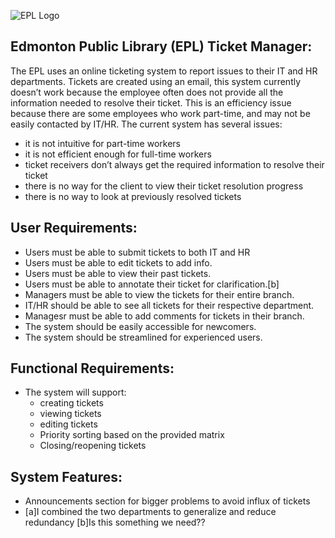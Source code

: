 ![EPL Logo](https://d34rompce3lx70.cloudfront.net/wp-content/uploads/sites/18/2015/11/DesktopLogo_190x105.png?v=1485363292148536324014853632403)
## Edmonton Public Library (EPL) Ticket Manager:

The EPL uses an online ticketing system to report issues to their IT and HR departments. Tickets are created using an email, this system currently doesn’t work because the employee often does not provide all the information needed to resolve their ticket. This is an efficiency issue because there are some employees who work part-time, and may not be easily contacted by IT/HR. The current system has several issues: 
  - it is not intuitive for part-time workers 
  - it is not efficient enough for full-time workers 
  - ticket receivers don’t always get the required information to resolve their ticket
  - there is no way for the client to view their ticket resolution progress 
  - there is no way to look at previously resolved tickets


## User Requirements:

* Users must be able to submit tickets to both IT and HR
* Users must be able to edit tickets to add info.
* Users must be able to view their past tickets.
* Users must be able to annotate their ticket for clarification.[b]
* Managers must be able to view the tickets for their entire branch.
* IT/HR should be able to see all tickets for their respective department.
* Managesr must be able to add comments for tickets in their branch.
* The system should be easily accessible for newcomers.
* The system should be streamlined for experienced users.


## Functional Requirements:

* The system will support:
   * creating tickets
   * viewing tickets 
   * editing tickets
   * Priority sorting based on the provided matrix
   * Closing/reopening tickets

## System Features:

* Announcements section for bigger problems to avoid influx of tickets
* [a]I combined the two departments to generalize and reduce redundancy
[b]Is this something we need??

